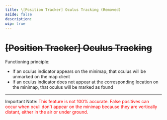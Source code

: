 ```yaml
---
title: \[Position Tracker] Oculus Tracking (Removed)
aside: false
description:
wip: true
---
```


[文：自动神瞳]: #

# ~~[Position Tracker] Oculus Tracking~~

Functioning principle:

- If an oculus indicator appears on the minimap, that oculus will be unmarked on the map client
- If an oculus indicator does not appear at the corresponding location on the minimap, that oculus will be marked as found

---

<p>Important Note: <span style="color: red">This feature is not 100% accurate. False positives can occur when oculi don't appear on the minimap because they are vertically distant, either in the air or under ground.</span></p>
